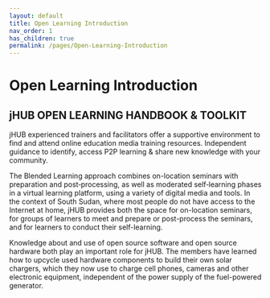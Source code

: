 ```yaml
---
layout: default
title: Open Learning Introduction
nav_order: 1
has_children: true
permalink: /pages/Open-Learning-Introduction
---
```


# Open Learning Introduction

## jHUB OPEN LEARNING HANDBOOK & TOOLKIT

jHUB experienced trainers and facilitators offer a supportive environment to find and attend online education media training resources. Independent guidance to identify, access P2P learning & share new knowledge with your community.

The Blended Learning approach combines on-location seminars with preparation and post‐processing, as well as moderated self‐learning phases in a virtual learning platform, using a variety of digital media and tools. In the context of South Sudan, where most people do not have access to the Internet at home, jHUB provides both the space for on-location seminars, for groups of learners to meet and prepare or post-process the seminars, and for learners to conduct their self-learning.

Knowledge about and use of open source software and open source hardware both play an important role for jHUB. The members have learned how to upcycle used hardware components to build their own solar chargers, which they now use to charge cell phones, cameras and other electronic equipment, independent of the power supply of the fuel-powered generator.
